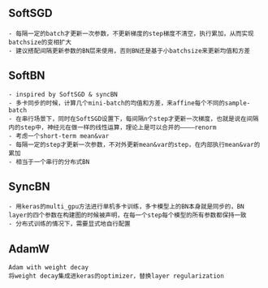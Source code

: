 ## SoftSGD
    - 每隔一定的batch才更新一次参数，不更新梯度的step梯度不清空，执行累加，从而实现batchsize的变相扩大
    - 建议搭配间隔更新参数的BN层来使用，否则BN还是基于小batchsize来更新均值和方差


## SoftBN
    - inspired by SoftSGD & syncBN
    - 多卡同步的时候，计算几个mini-batch的均值和方差，来affine每个不同的sample-batch
    - 在串行场景下，同时在SoftSGD设置下，每间隔n个step才更新一次梯度，也就是说在间隔内的step中，神经元在做一样的线性运算，理论上是可以合并的————renorm
    - 考虑一个short-term mean&var
    - 每隔一定的step才更新一次参数，不对外更新mean&var的step，在内部执行mean&var的累加
    - 相当于一个串行的分布式BN


## SyncBN
    - 用keras的multi_gpu方法进行单机多卡训练，多卡模型上的BN本身就是同步的，BN layer的四个参数在构建图的时候被声明，在每一个step每个模型的所有参数都保持一致
    - 分布式训练的情况下，需要显式地自行配置


## AdamW
    Adam with weight decay
    将weight decay集成进keras的optimizer，替换layer regularization

